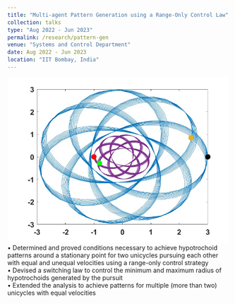 ```yaml
---
title: "Multi-agent Pattern Generation using a Range-Only Control Law"
collection: talks
type: "Aug 2022 - Jun 2023"
permalink: /research/pattern-gen
venue: "Systems and Control Department"
date: Aug 2022 - Jun 2023
location: "IIT Bombay, India"
---
```


<div style="text-align: center;">
  <img src="\images\part2-img2.jpg" alt="Hypotrochoid Pattern" width="500">
</div>
• Determined and proved conditions necessary to achieve hypotrochoid patterns around a stationary point for two unicycles pursuing each other with equal and unequal velocities using a range-only control strategy<br>
• Devised a switching law to control the minimum and maximum radius of hypotrochoids generated by the pursuit<br>
• Extended the analysis to achieve patterns for multiple (more than two) unicycles with equal velocities<br>